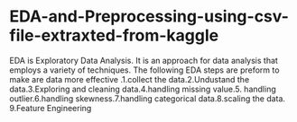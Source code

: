 # EDA-and-Preprocessing-using-csv-file-extraxted-from-kaggle
EDA is Exploratory Data Analysis. It is an approach for data analysis that employs a variety of techniques. The following EDA steps are preform to make are data more effective .1.collect the data.2.Undustand the data.3.Exploring and cleaning data.4.handling missing value.5. handling outlier.6.handling skewness.7.handling categorical data.8.scaling the data. 9.Feature Engineering
